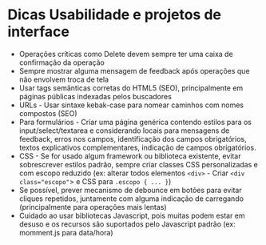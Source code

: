 # Dicas Usabilidade e projetos de interface

* Operações críticas como Delete devem sempre ter uma caixa de confirmação da operação
* Sempre mostrar alguma mensagem de feedback após operações que não envolvem troca de tela
* Usar tags semânticas corretas do HTML5 (SEO), principalmente em páginas públicas indexadas pelos buscadores
* URLs - Usar sintaxe kebak-case para nomear caminhos com nomes compostos (SEO)
* Para formulários - Criar uma página genérica contendo estilos para os input/select/textarea e considerando locais para mensagens de feedback, erros nos campos, identificação dos campos obrigatórios, textos explicativos complementares, indicação de campos obrigatórios.
* CSS - Se for usado algum framework ou biblioteca existente, evitar sobrescrever estilos padrão, sempre criar classes CSS personalizadas e com escopo reduzido (ex: alterar todos elementos `<div>` - Criar `<div class="escopo"`> e CSS para `.escopo { ... }`)
* Se possível, prever mecanismo de debounce em botões para evitar cliques repetidos, juntamente com alguma indicação de carregando (principalmente para operações mais lentas)
* Cuidado ao usar bibliotecas Javascript, pois muitas podem estar em desuso e os recursos são suportados pelo Javascript padrão (ex: momment.js para data/hora)
